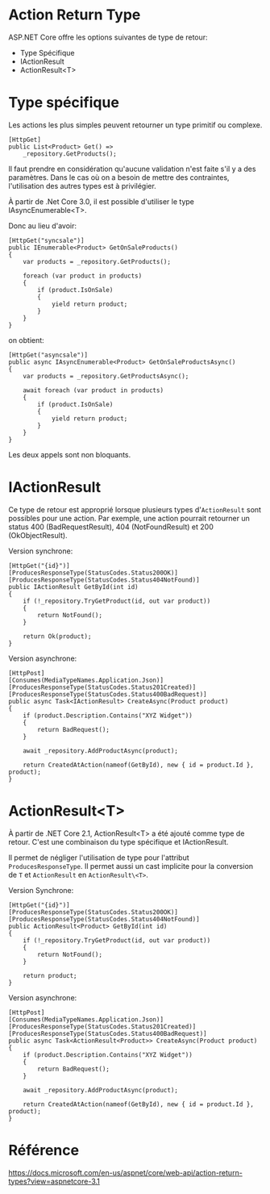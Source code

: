 # Action Return Type
ASP<i></i>.NET Core offre les options suivantes de type de retour:
- Type Spécifique
- IActionResult
- ActionResult\<T>

# Type spécifique
Les actions les plus simples peuvent retourner un type primitif ou complexe.
```
[HttpGet]
public List<Product> Get() =>
    _repository.GetProducts();
```

Il faut prendre en considération qu'aucune validation n'est faite s'il y a des paramètres. Dans le cas où on a besoin de mettre des contraintes, l'utilisation des autres types est à privilégier.

À partir de .Net Core 3.0, il est possible d'utiliser le type IAsyncEnumerable\<T>.

Donc au lieu d'avoir:
```
[HttpGet("syncsale")]
public IEnumerable<Product> GetOnSaleProducts()
{
    var products = _repository.GetProducts();

    foreach (var product in products)
    {
        if (product.IsOnSale)
        {
            yield return product;
        }
    }
}
```

on obtient:

```
[HttpGet("asyncsale")]
public async IAsyncEnumerable<Product> GetOnSaleProductsAsync()
{
    var products = _repository.GetProductsAsync();

    await foreach (var product in products)
    {
        if (product.IsOnSale)
        {
            yield return product;
        }
    }
}
```

Les deux appels sont non bloquants.

# IActionResult
Ce type de retour est approprié lorsque plusieurs types d'`ActionResult` sont possibles pour une action. Par exemple, une action pourrait retourner un status 400 (BadRequestResult), 404 (NotFoundResult) et 200 (OkObjectResult).

Version synchrone:
```
[HttpGet("{id}")]
[ProducesResponseType(StatusCodes.Status200OK)]
[ProducesResponseType(StatusCodes.Status404NotFound)]
public IActionResult GetById(int id)
{
    if (!_repository.TryGetProduct(id, out var product))
    {
        return NotFound();
    }

    return Ok(product);
}
```

Version asynchrone:
```
[HttpPost]
[Consumes(MediaTypeNames.Application.Json)]
[ProducesResponseType(StatusCodes.Status201Created)]
[ProducesResponseType(StatusCodes.Status400BadRequest)]
public async Task<IActionResult> CreateAsync(Product product)
{
    if (product.Description.Contains("XYZ Widget"))
    {
        return BadRequest();
    }

    await _repository.AddProductAsync(product);

    return CreatedAtAction(nameof(GetById), new { id = product.Id }, product);
}
```

# ActionResult\<T>
À partir de .NET Core 2.1, ActionResult\<T> a été ajouté comme type de retour. C'est une combinaison du type spécifique et IActionResult. 

Il permet de négliger l'utilisation de type pour l'attribut `ProducesResponseType`. Il permet aussi un cast implicite pour la conversion de `T` et `ActionResult` en `ActionResult\<T>`.

Version Synchrone:
```
[HttpGet("{id}")]
[ProducesResponseType(StatusCodes.Status200OK)]
[ProducesResponseType(StatusCodes.Status404NotFound)]
public ActionResult<Product> GetById(int id)
{
    if (!_repository.TryGetProduct(id, out var product))
    {
        return NotFound();
    }

    return product;
}
```

Version asynchrone:
```
[HttpPost]
[Consumes(MediaTypeNames.Application.Json)]
[ProducesResponseType(StatusCodes.Status201Created)]
[ProducesResponseType(StatusCodes.Status400BadRequest)]
public async Task<ActionResult<Product>> CreateAsync(Product product)
{
    if (product.Description.Contains("XYZ Widget"))
    {
        return BadRequest();
    }

    await _repository.AddProductAsync(product);

    return CreatedAtAction(nameof(GetById), new { id = product.Id }, product);
}
```

# Référence
https://docs.microsoft.com/en-us/aspnet/core/web-api/action-return-types?view=aspnetcore-3.1